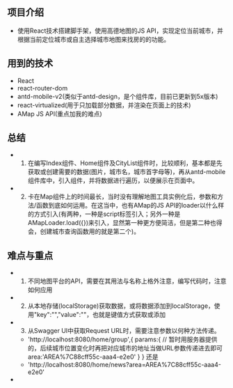 ## 项目介绍
* 使用React技术搭建脚手架，使用高德地图的JS API，实现定位当前城市，并根据当前定位城市或自主选择城市地图来找房的的功能。
## 用到的技术
* React
* react-router-dom
* antd-mobile-v2(类似于antd-design，是个组件库，目前已更新到5x版本)
* react-virtualized(用于只加载部分数据，并渲染在页面上的技术)
* AMap JS API(重点加我的难点)
## 总结
* 1. 在编写Index组件、Home组件及CityList组件时，比较顺利，基本都是先获取或创建需要的数据(图片，城市名，城市首字母等)，再从antd-mobile组件库中，引入组件，并将数据进行遍历，以便展示在页面中。
* 2. 卡在Map组件上的时间最长，当时没有理解地图工具实例化后，参数和方法/函数到底如何运用。在这当中，也有AMap的JS API的loader以什么样的方式引入(有两种，一种是script标签引入；另外一种是AMapLoader.load({})来引入，显然第一种更方便简洁，但是第二种也得会，创建城市查询函数用的就是第二个)。
## 难点与重点
* 1. 不同地图平台的API，需要在其用法与名称上格外注意，编写代码时，注意如何应用
* 2. 从本地存储(localStorage)获取数据，或将数据添加到localStorage，使用"key":"","value":""，也就是键值方式获取或添加
* 3. 从Swagger UI中获取Request URL时，需要注意参数以何种方法传递。
    * 'http://localhost:8080/home/group',{
      params:{
        // 暂时用服务器提供的，后续城市位置变化时再把对应城市的地址当做URL参数传递进去即可
        area:'AREA%7C88cff55c-aaa4-e2e0'
      }
    } 还是
    * 'http://localhost:8080/home/news?area=AREA%7C88cff55c-aaa4-e2e0'
* 